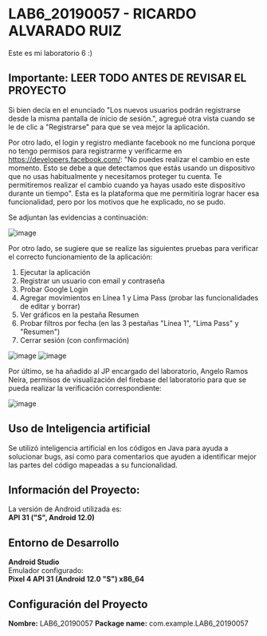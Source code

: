 # LAB6_20190057 - **RICARDO ALVARADO RUIZ**
Este es mi laboratorio 6 :)

## **Importante: LEER TODO ANTES DE REVISAR EL PROYECTO**
Si bien decía en el enunciado "Los nuevos usuarios podrán registrarse desde la misma pantalla de inicio de
sesión.", agregué otra vista cuando se le de clic a "Registrarse" para que se vea mejor la aplicación. 

Por otro lado, el login y registro mediante  facebook no me funciona porque no tengo permisos para registrarme y verificarme en https://developers.facebook.com/: "No puedes realizar el cambio en este momento. Esto se debe a que detectamos que estás usando un dispositivo que no usas habitualmente y necesitamos proteger tu cuenta. Te permitiremos realizar el cambio cuando ya hayas usado este dispositivo durante un tiempo". Esta es la plataforma que me permitiría lograr hacer esa funcionalidad, pero por los motivos que he explicado, no se pudo.

Se adjuntan las evidencias a continuación:

![image](https://github.com/user-attachments/assets/67dc4318-f6e2-4d12-a472-a9c92354602c)

Por otro lado, se sugiere que se realize las siguientes pruebas para  verificar el correcto funcionamiento de la aplicación:

1. Ejecutar la aplicación
2. Registrar un usuario con email y contraseña
3. Probar Google Login
4. Agregar movimientos en Línea 1 y Lima Pass (probar las funcionalidades de editar y borrar)
5. Ver gráficos en la pestaña Resumen
6. Probar filtros por fecha (en las 3 pestañas "Línea 1", "Lima Pass" y "Resumen")
7. Cerrar sesión (con confirmación)

![image](https://github.com/user-attachments/assets/54e8cca5-fefd-4208-9804-794ee19b3960)
![image](https://github.com/user-attachments/assets/2c92a76e-ce40-494b-b924-57cbb23510d9)

Por último, se ha añadido al JP encargado del laboratorio, Angelo Ramos Neira, permisos de visualización del firebase del laboratorio para que se pueda realizar la verificación correspondiente:

![image](https://github.com/user-attachments/assets/c4b965b9-1d85-4770-93bf-468aca0f54c8)


## **Uso de Inteligencia artificial**
Se utilizó inteligencia artificial en los códigos en Java para ayuda a solucionar bugs, así como para comentarios que ayuden a identificar mejor las partes del código mapeadas a su funcionalidad.

## **Información del Proyecto:** 
La versión de Android utilizada es:  
**API 31 ("S", Android 12.0)**

## **Entorno de Desarrollo**
**Android Studio**  
Emulador configurado:  
**Pixel 4 API 31 (Android 12.0 "S") x86_64**

## **Configuración del Proyecto**
**Nombre:** LAB6_20190057
**Package name:** com.example.LAB6_20190057 
